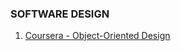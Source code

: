 ### SOFTWARE DESIGN

1. [Coursera - Object-Oriented Design](https://www.coursera.org/learn/object-oriented-design)
